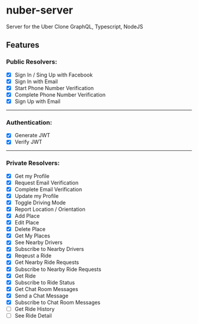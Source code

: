 # nuber-server

Server for the Uber Clone
GraphQL, Typescript, NodeJS

## Features

### Public Resolvers:

- [x] Sign In / Sing Up with Facebook
- [x] Sign In with Email
- [x] Start Phone Number Verification
- [x] Complete Phone Number Verification
- [x] Sign Up with Email

---

### Authentication:

- [x] Generate JWT
- [x] Verify JWT

---

### Private Resolvers:

- [x] Get my Profile
- [x] Request Email Verification
- [x] Complete Email Verification
- [x] Update my Profile
- [x] Toggle Driving Mode
- [x] Report Location / Orientation
- [x] Add Place
- [x] Edit Place
- [x] Delete Place
- [x] Get My Places
- [x] See Nearby Drivers
- [x] Subscribe to Nearby Drivers
- [x] Reqeust a Ride
- [x] Get Nearby Ride Requests
- [x] Subscribe to Nearby Ride Requests
- [x] Get Ride
- [x] Subscribe to Ride Status
- [x] Get Chat Room Messages
- [x] Send a Chat Message
- [x] Subscribe to Chat Room Messages
- [ ] Get Ride History
- [ ] See Ride Detail
